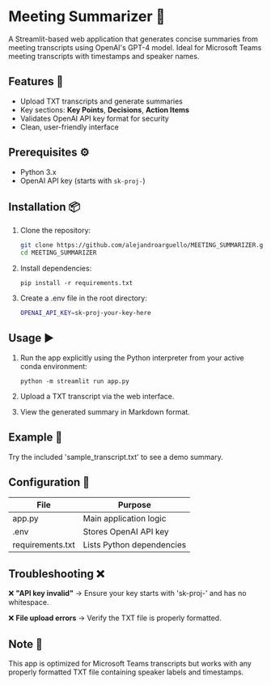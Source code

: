 # Meeting Summarizer 📝

A Streamlit-based web application that generates concise summaries from meeting transcripts using OpenAI's GPT-4 model. Ideal for Microsoft Teams meeting transcripts with timestamps and speaker names.

## Features 🚀
- Upload TXT transcripts and generate summaries
- Key sections: **Key Points**, **Decisions**, **Action Items**
- Validates OpenAI API key format for security
- Clean, user-friendly interface

## Prerequisites ⚙️
- Python 3.x
- OpenAI API key (starts with `sk-proj-`)

## Installation 📦
1. Clone the repository:
   ```bash
   git clone https://github.com/alejandroarguello/MEETING_SUMMARIZER.git
   cd MEETING_SUMMARIZER

2. Install dependencies:
   ```
   pip install -r requirements.txt

3. Create a .env file in the root directory:
   ```bash
   OPENAI_API_KEY=sk-proj-your-key-here

## Usage ▶️
1. Run the app explicitly using the Python interpreter from your active conda environment:
   ```
   python -m streamlit run app.py

2. Upload a TXT transcript via the web interface.

3. View the generated summary in Markdown format.

## Example 🎯
Try the included 'sample_transcript.txt' to see a demo summary.

## Configuration 🔧

| File      | Purpose |
| ----------- | ----------- |
| app.py      | Main application logic       |
| .env   | Stores OpenAI API key        |
| requirements.txt   | Lists Python dependencies        |


## Troubleshooting ❌

❌ **"API key invalid"** &rarr; Ensure your key starts with 'sk-proj-' and has no whitespace.

❌ **File upload errors** &rarr; Verify the TXT file is properly formatted.

## Note 📌
This app is optimized for Microsoft Teams transcripts but works with any properly formatted TXT file containing speaker labels and timestamps.